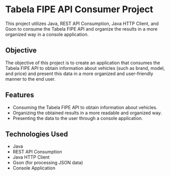 # Tabela FIPE API Consumer Project

This project utilizes Java, REST API Consumption, Java HTTP Client, and Gson to consume the Tabela FIPE API and organize the results in a more organized way in a console application.

## Objective

The objective of this project is to create an application that consumes the Tabela FIPE API to obtain information about vehicles (such as brand, model, and price) and present this data in a more organized and user-friendly manner to the end user.

## Features

- Consuming the Tabela FIPE API to obtain information about vehicles.
- Organizing the obtained results in a more readable and organized way.
- Presenting the data to the user through a console application.

## Technologies Used

- Java
- REST API Consumption
- Java HTTP Client
- Gson (for processing JSON data)
- Console Application

